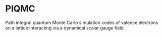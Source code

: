 # PIQMC
Path integral quantum Monte Carlo simulation codes of valence electrons on a lattice interacting via a dynamical scalar gauge field
